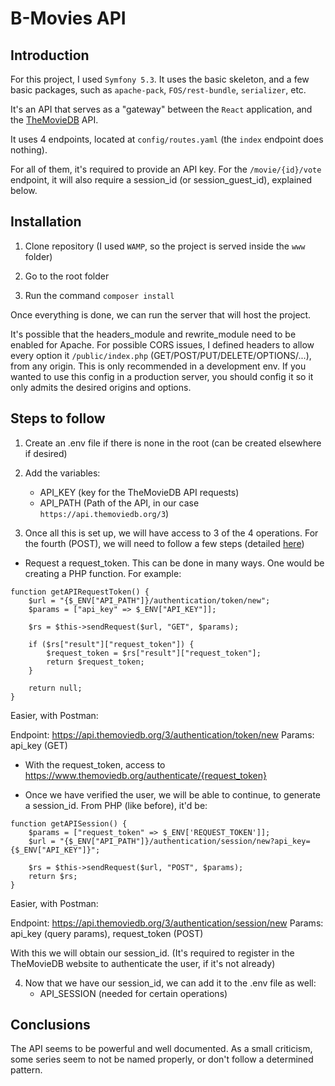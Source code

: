# B-Movies API

## Introduction

For this project, I used `Symfony 5.3`. It uses the basic skeleton, and a few basic packages, such as `apache-pack`, `FOS/rest-bundle`, `serializer`, etc.

It's an API that serves as a "gateway" between the `React` application,  and the [TheMovieDB](https://www.themoviedb.org/?language=es-ES) API.

It uses 4 endpoints, located at `config/routes.yaml` (the `index` endpoint does nothing).

For all of them, it's required to provide an API key. For the `/movie/{id}/vote` endpoint, it will also require a session_id (or session_guest_id), explained below.


## Installation

1) Clone repository (I used `WAMP`, so the project is served inside the `www` folder)

2) Go to the root folder

3) Run the command `composer install`

Once everything is done, we can run the server that will host the project.

It's possible that the headers_module and rewrite_module need to be enabled for Apache. For possible CORS issues, I defined headers to allow every option it `/public/index.php` (GET/POST/PUT/DELETE/OPTIONS/...), from any origin. This is only recommended in a development env. If you wanted to use this config in a production server, you should config it so it only admits the desired origins and options.


## Steps to follow

1) Create an .env file if there is none in the root (can be created elsewhere if desired)

2) Add the variables: 
	- API_KEY (key for the TheMovieDB API requests)
	- API_PATH (Path of the API, in our case `https://api.themoviedb.org/3`)
	
3) Once all this is set up, we will have access to 3 of the 4 operations. For the fourth (POST), we will need to follow a few steps (detailed [here](https://developers.themoviedb.org/3/authentication/how-do-i-generate-a-session-id))

- Request a request_token. This can be done in many ways. One would be creating a PHP function. For example:
	
```
function getAPIRequestToken() {
	$url = "{$_ENV["API_PATH"]}/authentication/token/new";
	$params = ["api_key" => $_ENV["API_KEY"]];

	$rs = $this->sendRequest($url, "GET", $params);

	if ($rs["result"]["request_token"]) {
		$request_token = $rs["result"]["request_token"];
		return $request_token;
	}

	return null;
}
```

Easier, with Postman:

Endpoint: https://api.themoviedb.org/3/authentication/token/new
Params: api_key (GET)
	
- With the request_token, access to https://www.themoviedb.org/authenticate/{request_token}
	
- Once we have verified the user, we will be able to continue, to generate a session_id. From PHP (like before), it'd be:


```
function getAPISession() {
	$params = ["request_token" => $_ENV['REQUEST_TOKEN']];
	$url = "{$_ENV["API_PATH"]}/authentication/session/new?api_key={$_ENV["API_KEY"]}";

	$rs = $this->sendRequest($url, "POST", $params);
	return $rs;
}
```

Easier, with Postman:

Endpoint: https://api.themoviedb.org/3/authentication/session/new
Params: api_key (query params), request_token (POST)

With this we will obtain our session_id. (It's required to register in the TheMovieDB website to authenticate the user, if it's not already)

4) Now that we have our session_id, we can add it to the .env file as well:
	- API_SESSION (needed for certain operations)
	

## Conclusions

The API seems to be powerful and well documented. As a small criticism, some series seem to not be named properly, or don't follow a determined pattern.
